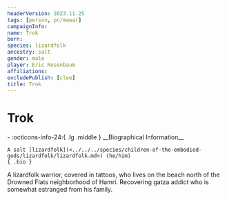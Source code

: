 ```yaml
---
headerVersion: 2023.11.25
tags: [person, pc/mawar]
campaignInfo:
name: Trok
born:
species: lizardfolk
ancestry: salt
gender: male
player: Eric Rosenbaum
affiliations:
excludePublish: [clee]
title: Trok
---
```

# Trok
<div class="grid cards ext-narrow-margin ext-one-column" markdown>
- :octicons-info-24:{ .lg .middle } __Biographical Information__

    A salt [lizardfolk](<../../../species/children-of-the-embodied-gods/lizardfolk/lizardfolk.md>) (he/him)  
    { .bio }

</div>


A lizardfolk warrior, covered in tattoos, who lives on the beach north of the Drowned Flats neighborhood of Hamri. Recovering gatza addict who is somewhat estranged from his family.